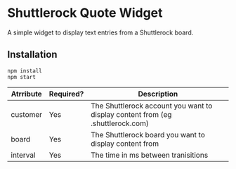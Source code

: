 # Shuttlerock Quote Widget

A simple widget to display text entries from a Shuttlerock board.

## Installation
```
npm install
npm start
```

| Atrribute | Required? | Description |
| --------- | --------- | ----------- |
| customer  | Yes |The Shuttlerock account you want to display content from (eg <customer>.shuttlerock.com) |
| board     | Yes |The Shuttlerock board you want to display content from |
| interval  | Yes |The time in ms between tranisitions |

